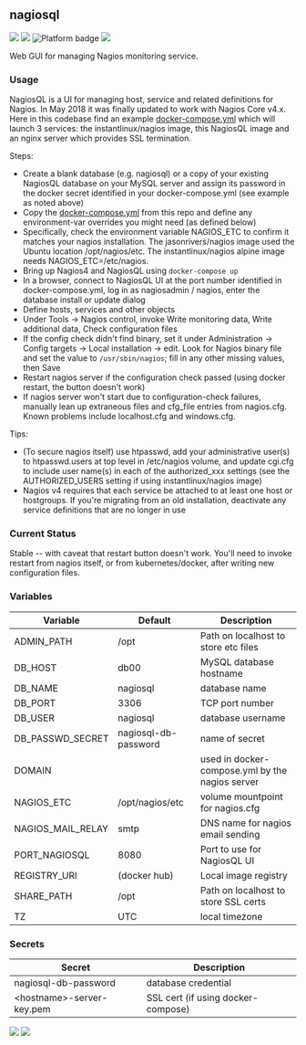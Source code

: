 ## nagiosql

[![](https://img.shields.io/docker/v/instantlinux/nagiosql?sort=date)](https://microbadger.com/images/instantlinux/nagiosql "Version badge") [![](https://images.microbadger.com/badges/image/instantlinux/nagiosql.svg)](https://microbadger.com/images/instantlinux/nagiosql "Image badge") ![](https://img.shields.io/badge/platform-amd64%20arm64%20arm%2Fv7-blue "Platform badge") [![](https://img.shields.io/badge/dockerfile-latest-blue)](https://gitlab.com/instantlinux/docker-tools/-/blob/master/images/nagiosql/Dockerfile "dockerfile")

Web GUI for managing Nagios monitoring service.

### Usage

NagiosQL is a UI for managing host, service and related definitions for Nagios. In May 2018 it was finally updated to work with Nagios Core v4.x. Here in this codebase find an example [docker-compose.yml](https://github.com/instantlinux/docker-tools/blob/master/images/nagiosql/docker-compose.yml) which will launch 3 services: the instantlinux/nagios image, this NagiosQL image and an nginx server which provides SSL termination.

Steps:
* Create a blank database (e.g. nagiosql) or a copy of your existing NagiosQL database on your MySQL server and assign its password in the docker secret identified in your docker-compose.yml (see example as noted above)
* Copy the [docker-compose.yml](https://github.com/instantlinux/docker-tools/blob/master/images/nagiosql/docker-compose.yml) from this repo and define any environment-var overrides you might need (as defined below)
* Specifically, check the environment variable NAGIOS_ETC to confirm it matches your nagios installation. The jasonrivers/nagios image used the Ubuntu location /opt/nagios/etc. The instantlinux/nagios alpine image needs NAGIOS_ETC=/etc/nagios.
* Bring up Nagios4 and NagiosQL using `docker-compose up`
* In a browser, connect to NagiosQL UI at the port number identified in docker-compose.yml, log in as nagiosadmin / nagios, enter the database install or update dialog
* Define hosts, services and other objects
* Under Tools -> Nagios control, invoke Write monitoring data, Write additional data, Check configuration files
* If the config check didn't find binary, set it under Administration -> Config targets -> Local installation -> edit. Look for Nagios binary file and set the value to `/usr/sbin/nagios`; fill in any other missing values, then Save
* Restart nagios server if the configuration check passed (using docker restart, the button doesn't work)
* If nagios server won't start due to configuration-check failures, manually lean up extraneous files and cfg_file entries from nagios.cfg. Known problems include localhost.cfg and windows.cfg.

Tips:
* (To secure nagios itself) use htpasswd, add your administrative user(s) to htpasswd.users at top level in /etc/nagios volume, and update cgi.cfg to include user name(s) in each of the authorized_xxx settings (see the AUTHORIZED_USERS setting if using instantlinux/nagios image)
* Nagios v4 requires that each service be attached to at least one host or hostgroups. If you're migrating from an old installation, deactivate any service definitions that are no longer in use

### Current Status

Stable -- with caveat that restart button doesn't work. You'll need to invoke restart from nagios itself, or from kubernetes/docker, after writing new configuration files.

### Variables

Variable | Default | Description |
-------- | ------- | ----------- |
ADMIN_PATH | /opt | Path on localhost to store etc files
DB_HOST | db00 | MySQL database hostname
DB_NAME | nagiosql | database name
DB_PORT | 3306 | TCP port number
DB_USER | nagiosql | database username
DB_PASSWD_SECRET | nagiosql-db-password | name of secret
DOMAIN | | used in docker-compose.yml by the nagios server
NAGIOS_ETC | /opt/nagios/etc | volume mountpoint for nagios.cfg
NAGIOS_MAIL_RELAY | smtp | DNS name for nagios email sending
PORT_NAGIOSQL| 8080 | Port to use for NagiosQL UI
REGISTRY_URI | (docker hub) | Local image registry
SHARE_PATH | /opt | Path on localhost to store SSL certs
TZ | UTC | local timezone

### Secrets

Secret | Description
------ | -----------
nagiosql-db-password | database credential
\<hostname>-server-key.pem | SSL cert (if using docker-compose)

[![](https://img.shields.io/badge/license-Apache--2.0-red.svg)](https://choosealicense.com/licenses/apache-2.0/ "License badge") [![](https://img.shields.io/badge/code-sourceforge%2Fnagiosql-blue.svg)](https://sourceforge.net/projects/nagiosql/ "Code repo")
